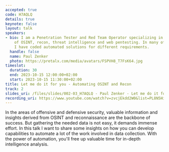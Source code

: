 ```yaml
---
accepted: true
code: H7AQLQ
details: true
keynote: false
layout: talk
speakers:
- bio: I am a Penetration Tester and Red Team Operator specializing in the fields
    of OSINT, recon, threat intelligence and web pentesting. In many of my engagements
    I have coded automated solutions for different requirements.
  handle: false
  name: Paul Zenker
  photo: https://pretalx.com/media/avatars/FSPVH8_T7FsK64.jpg
timeslot:
  duration: 30
  end: 2023-10-15 12:00:00+02:00
  start: 2023-10-15 11:30:00+02:00
title: Let me do it for you - Automating OSINT and Recon
track: 2
slides_uri: /files/slides/002-03_H7AQLQ - Paul Zenker - Let me do it for you - Automating OSINT.pptx
recording_uri: https://www.youtube.com/watch?v=zvcjEkdd2W0&list=PL8N5HiRDvZ-dVdLNXf6kC3WDi8AWBS27g&index=16
---
```


In the areas of offensive and defensive security, valuable information and insights derived from OSINT and reconnaissance are the backbone of success.
But gathering the needed data is not easy, it demands immense effort.
In this talk I want to share some insights on how you can develop capabilities to automate a lot of the work involved in data collection.
With the power of automation, you'll free up valuable time for in-depth intelligence analysis.